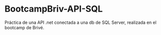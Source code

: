 # BootcampBriv-API-SQL
Práctica de una API .net conectada a una db de SQL Server, realizada en el bootcamp de Brivé.
